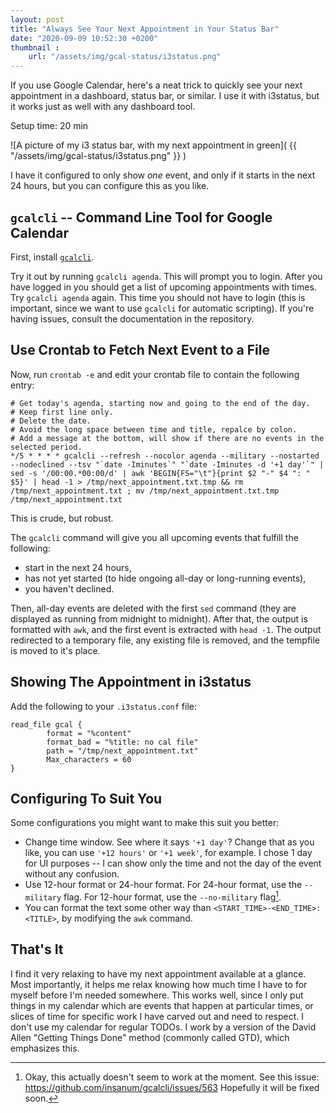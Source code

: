 ```yaml
---
layout: post
title: "Always See Your Next Appointment in Your Status Bar"
date: "2020-09-09 10:52:30 +0200"
thumbnail : 
    url: "/assets/img/gcal-status/i3status.png"
---
```


If you use Google Calendar, here's a neat trick to quickly see your next appointment in a dashboard, status bar, or similar.
I use it with i3status, but it works just as well with any dashboard tool.

Setup time: 20 min

![A picture of my i3 status bar, with my next appointment in green]( {{ "/assets/img/gcal-status/i3status.png" }} )

I have it configured to only show *one* event, and only if it starts in the next 24 hours, but you can configure this as you like.

## `gcalcli` -- Command Line Tool for Google Calendar

First, install [`gcalcli`](https://github.com/insanum/gcalcli).

Try it out by running `gcalcli agenda`.
This will prompt you to login.
After you have logged in you should get a list of upcoming appointments with times.
Try `gcalcli agenda` again.
This time you should not have to login (this is important, since we want to use `gcalcli` for automatic scripting).
If you're having issues, consult the documentation in the repository.

## Use Crontab to Fetch Next Event to a File

Now, run `crontab -e` and edit your crontab file to contain the following entry:

```crontab
# Get today's agenda, starting now and going to the end of the day.
# Keep first line only.
# Delete the date.
# Avoid the long space between time and title, repalce by colon.
# Add a message at the bottom, will show if there are no events in the selected period.
*/5 * * * * gcalcli --refresh --nocolor agenda --military --nostarted --nodeclined --tsv "`date -Iminutes`" "`date -Iminutes -d '+1 day'`" | sed -s '/00:00.*00:00/d' | awk 'BEGIN{FS="\t"}{print $2 "-" $4 ": " $5}' | head -1 > /tmp/next_appointment.txt.tmp && rm /tmp/next_appointment.txt ; mv /tmp/next_appointment.txt.tmp /tmp/next_appointment.txt
```

This is crude, but robust.

The `gcalcli` command will give you all upcoming events that fulfill the following:
- start in the next 24 hours,
- has not yet started (to hide ongoing all-day or long-running events),
- you haven't declined.

Then, all-day events are deleted with the first `sed` command (they are displayed as running from midnight to midnight).
After that, the output is formatted with `awk`, and the first event is extracted with `head -1`.
The output redirected to a temporary file, any existing file is removed, and the tempfile is moved to it's place.

## Showing The Appointment in i3status

Add the following to your `.i3status.conf`  file:

```
read_file gcal {
        format = "%content"
        format_bad = "%title: no cal file"
        path = "/tmp/next_appointment.txt"
        Max_characters = 60
}
```

## Configuring To Suit You

Some configurations you might want to make this suit you better:
- Change time window.
  See where it says `'+1 day'`?
  Change that as you like, you can use `'+12 hours'` or `'+1 week'`, for example.
  I chose 1 day for UI purposes -- I can show only the time and not the day of the event without any confusion.
- Use 12-hour format or 24-hour format.
  For 24-hour format, use the `--military` flag.
  For 12-hour format, use the `--no-military` flag[^1].
- You can format the text some other way than `<START_TIME>-<END_TIME>: <TITLE>`, by modifying the `awk` command.


## That's It

I find it very relaxing to have my next appointment available at a glance.
Most importantly, it helps me relax knowing how much time I have to for myself before I'm needed somewhere.
This works well, since I only put things in my calendar which are events that happen at particular times, or slices of time for specific work I have carved out and need to respect.
I don't use my calendar for regular TODOs.
I work by a version of the David Allen "Getting Things Done" method (commonly called GTD), which emphasizes this.

[^1]: Okay, this actually doesn't seem to work at the moment. See this issue: https://github.com/insanum/gcalcli/issues/563
Hopefully it will be fixed soon.
